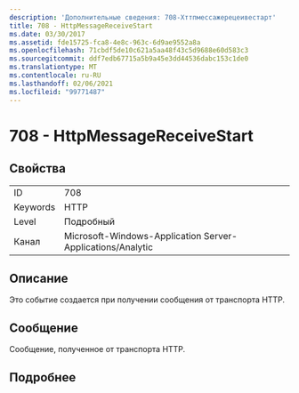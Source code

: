 ```yaml
---
description: 'Дополнительные сведения: 708-Хттпмессажерецеивестарт'
title: 708 - HttpMessageReceiveStart
ms.date: 03/30/2017
ms.assetid: fde15725-fca8-4e8c-963c-6d9ae9552a8a
ms.openlocfilehash: 71cbdf5de10c621a5aa48f43c5d9688e60d583c3
ms.sourcegitcommit: ddf7edb67715a5b9a45e3dd44536dabc153c1de0
ms.translationtype: MT
ms.contentlocale: ru-RU
ms.lasthandoff: 02/06/2021
ms.locfileid: "99771487"
---
```

# <a name="708---httpmessagereceivestart"></a>708 - HttpMessageReceiveStart

## <a name="properties"></a>Свойства  
  
|||  
|-|-|  
|ID|708|  
|Keywords|HTTP|  
|Level|Подробный|  
|Канал|Microsoft-Windows-Application Server-Applications/Analytic|  
  
## <a name="description"></a>Описание  

 Это событие создается при получении сообщения от транспорта HTTP.  
  
## <a name="message"></a>Сообщение  

 Сообщение, полученное от транспорта HTTP.  
  
## <a name="details"></a>Подробнее
